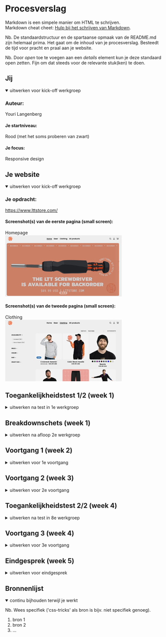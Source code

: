 # Procesverslag
Markdown is een simpele manier om HTML te schrijven.  
Markdown cheat cheet: [Hulp bij het schrijven van Markdown](https://github.com/adam-p/markdown-here/wiki/Markdown-Cheatsheet).

Nb. De standaardstructuur en de spartaanse opmaak van de README.md zijn helemaal prima. Het gaat om de inhoud van je procesverslag. Besteedt de tijd voor pracht en praal aan je website.

Nb. Door *open* toe te voegen aan een *details* element kun je deze standaard open zetten. Fijn om dat steeds voor de relevante stuk(ken) te doen.





## Jij

<details open>
  <summary>uitwerken voor kick-off werkgroep</summary>

  ### Auteur:
  Youri Langenberg

  #### Je startniveau:
  Rood (met het soms proberen van zwart)

  #### Je focus:
  Responsive design
 
</details>





## Je website

<details open>
  <summary>uitwerken voor kick-off werkgroep</summary>

  ### Je opdracht:
  https://www.lttstore.com/

  #### Screenshot(s) van de eerste pagina (small screen): 
  Homepage 
  <br>
  <img src="readme-images/lttstore_homepage.jpg" width="375px" alt="Homepage of LTTStore">

  #### Screenshot(s) van de tweede pagina (small screen):
  Clothing
  <br>
  <img src="readme-images/lttstore_clothing.jpg" width="375px" alt="Clothing page of LTTStore">
 
</details>



## Toegankelijkheidstest 1/2 (week 1)

<details>
  <summary>uitwerken na test in 1e werkgroep</summary>

  ### Bevindingen
  Lijst met je bevindingen die in de test naar voren kwamen:

  #### Screenreader
  LTTStore is goed te gebruiken, alles is duidelijk geprogrammeerd zodat de 
  screenreader alles kan lezen en er snel door heen kan gaan. er is zelfs   
  een knop om het begin te skippen.



  #### Muis en Toetsenbord 
  
  Er zijn geen duidelijke highlights als je tab klikt op de homepagine, het mist bij plaatjes en knopjes. Als je een andere pagina bezoekt zoals Clothing of product dan zie je het wel duidelijk bij al het content.
  <img src="readme-images/lttstore_review_highlight.jpg" width="375px" alt="Good highlights of LTTStore">
  <img src="readme-images/lttstore_highlight_picture.jpg" width="375px" alt="Bad highlights of LTTStore">


  Hier een omschrijving van hoe het opgelost kan worden (met indien nodig afbeeldingen)
  Een duidelijke border toevoegen aan plaatjes en titels van producten.

  #### Motoriek (shocks, elastiekjes)
  Hier korte omschrijving (met indien nodig afbeeldingen)
  Het gebruiken van de shocker is voor mij helemaal niet te gebruiken. Daarmee zou ik geen computers mee kunnen bedienen.


  #### Visueel (brillen, contrast, kleurenblind, dark/light). 
  
  Visueel is de website nog goed te doen gezien dat de achtergrond wit of zwart is (gebasseerd op jouw instellingen). Zelfs de highlighted knoppen kunnen nog goed gezien worden.

  De website is goed te gebruiken met verschillende visuele beperkingen.

</details>



## Breakdownschets (week 1)

<details>
  <summary>uitwerken na afloop 2e werkgroep</summary>

  ### de hele pagina: 
  <img src="images/readme-images/lttstore_homepage_replica.jpg" width="375px" alt="breakdown van de hele pagina">
  <img src="images/readme-images/breakdownschets-homepage.png" width="375px" alt="breakdown van de homepagina">
  <img src="images/readme-images/breakdownschets-storepage.png" width="375px" alt="breakdown van de store page">

  ### dynamisch deel (bijv menu): 
  -
  <img src="images/readme-images/dynamic-carrousel.png" width="375px" alt="breakdown van een carrousel">

  ### wellicht nog een dynamisch deel (bijv filter): 
  -
  <img src="images/readme-images/dynamic-filters.png" width="375px" alt="breakdown van nog een dynamisch deel">

</details>





## Voortgang 1 (week 2)

<details>
  <summary>uitwerken voor 1e voortgang</summary>

  ### Stand van zaken
  hier dit ging goed & dit was lastig (neem ook screenshots op van delen van je website en code)
  Het werken met grids is wat lastiger dan Flexboxen maar ik vind het wel goed gaan. Het is zeker een uitdaging
  om een website zo goed mogelijk na te maken.
  <img src="images/readme-images/css_code.jpg" alt="A part of my CSS code">

  ### Agenda voor meeting
  samen met je groepje opstellen:

  Youri Langenberg:
  Op dit moment wil ik weten hoe ik het beste de header kan positioneren zodat het onder de gradient staat

  Laura Wilting:
  Ik wil weten waar ik het beste mee kan beginnen in mijn CSS.
  
  Pepijn de Wolff:
  Ik wil weten of mn html semantisch genoeg is


  ### Verslag van meeting
  hier na afloop snel de uitkomsten van de meeting vastleggen
  We kunnen elkaar lastig op weg helpen via deze manier en willen daarom graag morgen in de les
  om hulp vragen aan de docent en/of de student assistenten.
  Niet schreeuwen (Uppercase)
  Taal naar engels zetten anders is het niet goed voor Google (SEO)
  3 style sheets
    - Algemeen (fonts, footer, header)
    - Homepage
    - Product page
  

</details>





## Voortgang 2 (week 3)

<details>
  <summary>uitwerken voor 2e voortgang</summary>

  ### Stand van zaken
  hier dit ging goed & dit was lastig (neem ook screenshots op van delen van je website en code)
  Meerdere carrouserls maken en de hamburger nav menu waren beide erg lastige opdrachten om goed te krijgen op mijn website


  ### Agenda voor meeting
  samen met je groepje opstellen

  Laura Wilting:
  Ik snap mijn footer niet

  Youri Langenberg:
  Nog geen vragen

  Pepijn de Wolff
  Wat je extra kan toevoegen qua toegankelijkheid


  ### Verslag van meeting
  hier na afloop snel de uitkomsten van de meeting vastleggen
  - Maak breakdownschets

</details>





## Toegankelijkheidstest 2/2 (week 4)

<details>
  <summary>uitwerken na test in 8e werkgroep</summary>

  ### Bevindingen
  Lijst met je bevindingen die in de test naar voren kwamen (geef ook aan wat er verbeterd is):

  #### Screenreader
  Hier korte omschrijving (met indien nodig afbeeldingen)

  Hier een omschrijving van hoe het opgelost kan worden (met indien nodig afbeeldingen)


  #### Muis en Toetsenbord 
  Hier korte omschrijving (met indien nodig afbeeldingen)

  Hier een omschrijving van hoe het opgelost kan worden (met indien nodig afbeeldingen)


  #### Motoriek (shocks, elastiekjes)
  Hier korte omschrijving (met indien nodig afbeeldingen)

  Hier een omschrijving van hoe het opgelost kan worden (met indien nodig afbeeldingen)


  #### Visueel (brillen, contrast, kleurenblind, dark/light). 
  Hier korte omschrijving (met indien nodig afbeeldingen)

  Hier een omschrijving van hoe het opgelost kan worden (met indien nodig afbeeldingen)

</details>





## Voortgang 3 (week 4)

<details>
  <summary>uitwerken voor 3e voortgang</summary>

  ### Stand van zaken
  Homepage is klaar, met nog kleine veranderingen nodig hier en daar.
  Start met 2de pagina


  ### Agenda voor meeting
  samen met je groepje opstellen

Youri Langenberg:
Hoe kan ik de li echt in het midden krijgen
Hoe kan ik de animaties beter krijgen
is mijn breakdownschets goed



  ### Verslag van meeting
  hier na afloop snel de uitkomsten van de meeting vastleggen
  - Padding weggehaald
  - Scale
  - Ja
  - Visually hidden gebruiken voor screenreaders
  - skip to content <a :focus gebruiken>

</details>





## Eindgesprek (week 5)

<details>
  <summary>uitwerken voor eindgesprek</summary>

  ### Je uitkomst - karakteristiek screenshots:
  <img src="readme-images/dummy-plaatje.jpg" width="375px" alt="uitomst opdracht 1">


  ### Dit ging goed/Heb ik geleerd: 
  Korte omschrijving met plaatjes

  <img src="readme-images/dummy-plaatje.jpg" width="375px" alt="top">


  ### Dit was lastig/Is niet gelukt:
  Korte omschrijving met plaatjes

  <img src="readme-images/dummy-plaatje.jpg" width="375px" alt="bummer">
</details>





## Bronnenlijst

<details open>
  <summary>continu bijhouden terwijl je werkt</summary>

  Nb. Wees specifiek ('css-tricks' als bron is bijv. niet specifiek genoeg).

  1. bron 1
  2. bron 2
  3. ...

</details>
